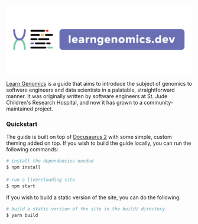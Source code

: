 <p align="center">
  <a href="https://github.com/learngenomics/learngenomics.dev">
    <img src="https://github.com/learngenomics/learngenomics.dev/raw/main/repo-assets/github-readme-header.png" width="800" title="Learn Genomics README header"></a>
  </a>
</p>

[Learn Genomics] is a guide that aims to introduce the subject of genomics to software engineers and data scientists in a palatable, straightforward manner. It was originally written by software engineers at St. Jude Children's Research Hospital, and now it has grown to a community-maintained project.

### Quickstart

The guide is built on top of [Docusaurus 2] with some simple, custom theming added on top. 
If you wish to build the guide locally, you can run the following commands:

```bash
# install the dependencies needed
$ npm install

# run a livereloading site
$ npm start
```

If you wish to build a static version of the site, you can do the following:

```bash
# build a static version of the site in the build/ directory.
$ yarn build
```

[Learn Genomics]: https://learngenomics.dev
[Docusaurus 2]: https://docusaurus.io/